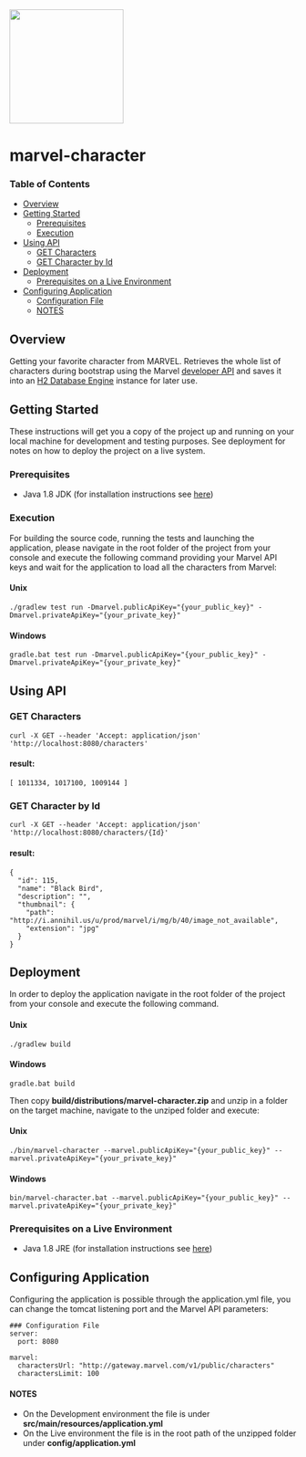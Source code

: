 <img src="https://i.annihil.us/u/prod/misc/marvel.svg" width=200/>

# marvel-character

### Table of Contents

* [Overview](#overview)
* [Getting Started](#getting-started)
    * [Prerequisites](#prerequisites)
    * [Execution](#execution)
* [Using API](#using-api)
    * [GET Characters](#get-characters)
    * [GET Character by Id](#get-character-by-id)
* [Deployment](#deployment)
    * [Prerequisites on a Live Environment](#prerequisites-on-a-live-environment)
* [Configuring Application](#configuring-application)
    * [Configuration File](#configuration-file)
    * [NOTES](#notes)

## Overview
Getting your favorite character from MARVEL. Retrieves the whole list of characters during bootstrap using the Marvel [developer API](https://developer.marvel.com/docs) and saves it into an [H2 Database Engine](http://www.h2database.com/html/main.html) instance for later use.

## Getting Started
These instructions will get you a copy of the project up and running on your local machine for development and testing purposes. See deployment for notes on how to deploy the project on a live system.

### Prerequisites
* Java 1.8 JDK (for installation instructions see [here](https://docs.oracle.com/javase/8/docs/technotes/guides/install/install_overview.html))

### Execution
For building the source code, running the tests and launching the application, please navigate in the root folder of the project from your console and execute the following command providing your Marvel API keys and wait for the application to load all the characters from Marvel:

#### Unix
`./gradlew test run -Dmarvel.publicApiKey="{your_public_key}" -Dmarvel.privateApiKey="{your_private_key}"`

#### Windows
`gradle.bat test run -Dmarvel.publicApiKey="{your_public_key}" -Dmarvel.privateApiKey="{your_private_key}"`

## Using API

### GET Characters
`curl -X GET --header 'Accept: application/json' 'http://localhost:8080/characters'`

#### result:
`[ 1011334, 1017100, 1009144 ]`

### GET Character by Id
`curl -X GET --header 'Accept: application/json' 'http://localhost:8080/characters/{Id}'`

#### result:
```
{
  "id": 115,
  "name": "Black Bird",
  "description": "",
  "thumbnail": {
    "path": "http://i.annihil.us/u/prod/marvel/i/mg/b/40/image_not_available",
    "extension": "jpg"
  }
}
```

## Deployment
In order to deploy the application navigate in the root folder of the project from your console and execute the following command.

#### Unix
`./gradlew build`

#### Windows
`gradle.bat build`

Then copy **build/distributions/marvel-character.zip** and unzip in a folder on the target machine, navigate to the unziped folder and execute:

#### Unix
`./bin/marvel-character --marvel.publicApiKey="{your_public_key}" --marvel.privateApiKey="{your_private_key}"`

#### Windows
`bin/marvel-character.bat --marvel.publicApiKey="{your_public_key}" --marvel.privateApiKey="{your_private_key}"`

### Prerequisites on a Live Environment
* Java 1.8 JRE (for installation instructions see [here](https://docs.oracle.com/javase/8/docs/technotes/guides/install/install_overview.html))

## Configuring Application
Configuring the application is possible through the application.yml file, you can change the tomcat listening port and the Marvel API parameters:
```
### Configuration File
server:
  port: 8080

marvel:
  charactersUrl: "http://gateway.marvel.com/v1/public/characters"
  charactersLimit: 100
```

#### NOTES
* On the Development environment the file is under **src/main/resources/application.yml**
* On the Live environment the file is in the root path of the unzipped folder under **config/application.yml**